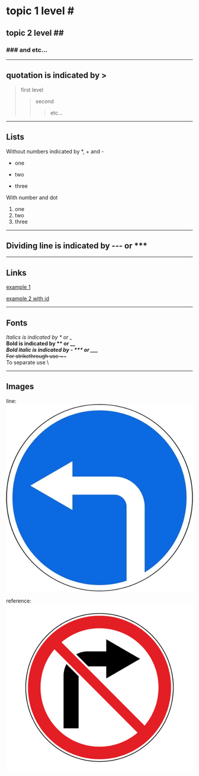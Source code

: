 # topic 1 level # #  
## topic 2 level ## ##
### \### and etc... ###
---
## quotation is indicated by >
> first level
>> second
>>> etc...
---
## Lists
Without numbers indicated by *, + and -
* one 
+ two 
- three 

With number and dot  
1. one
2. two
3. three 
---
## Dividing line is indicated by --- or ***
***
## Links

[example 1](http://example.com/ "text 1")  

[id]: http://example.com/ "text 2"  
[example 2 with id][id]

---
## Fonts

*Italics is indicated by * or _*   
**Bold is indicated by ** or __**  
***Bold italic is indicated by - *** or ___***  
~~For strikethrough use \~~~~  
To separate use \

---

## Images
line:  
![turn left](left.png "left")

reference:  
![turn right][right]

[right]: right.png "right"